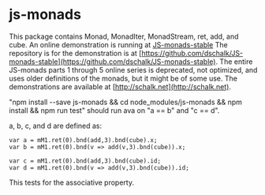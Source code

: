 # js-monads
This package contains Monad, MonadIter, MonadStream, ret, add, and cube. An online demonstration is running at [JS-monads-stable](http://schalk.net:3055) The repository is for the demonstration is at [https://github.com/dschalk/JS-monads-stable](https://github.com/dschalk/JS-monads-stable). The entire JS-monads parts 1 through 5 online series is deprecated, not optimized, and uses older definitions of the monads, but it might be of some use. The demonstrations are available at [http://schalk.net](http://schalk.net).

"npm install --save js-monads && cd node_modules/js-monads && npm install &&  npm run test" should run ava on "a == b" and "c == d".

a, b, c, and d are defined as:

```
var a = mM1.ret(0).bnd(add,3).bnd(cube).x;
var b = mM1.ret(0).bnd(v => add(v,3).bnd(cube)).x;

var c = mM1.ret(0).bnd(add,3).bnd(cube).id;
var d = mM1.ret(0).bnd(v => add(v,3).bnd(cube)).id;
```
This tests for the associative property.

